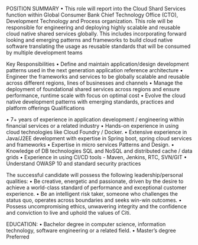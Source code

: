 POSITION SUMMARY
•        This role will report into the Cloud Shard Services function within Global Consumer Bank Chief Technology Office (CTO), Development Technology and Process organization. This role will be responsible for engineering and deploying highly scalable and reusable cloud native shared services globally. This includes incorporating forward looking and emerging patterns and frameworks to build cloud native software translating the usage as reusable standards that will be consumed by multiple development teams
 
Key Responsibilities
•        Define and maintain application/design development patterns used in the next generation application reference architecture
•        Engineer the frameworks and services to be globally scalable and reusable across different regions, lines of businesses and channels
•        Manage the deployment of foundational shared services across regions and ensure performance, runtime scale with focus on optimal cost
•        Evolve the cloud native development patterns with emerging standards, practices and platform offerings
Qualifications

•        7+ years of experience in application development / engineering within financial services or a related industry
•        Hands-on experience in using cloud technologies like Cloud Foundry / Docker. 
•        Extensive experience in Java/J2EE development with expertise in Spring boot, spring cloud services and frameworks
•        Expertise in micro services Patterns and Design.
•        Knowledge of DB technologies SQL and NoSQL and distributed cache / data grids 
•        Experience in using CI/CD tools - Maven, Jenkins, RTC, SVN/GIT
•        Understand OWASP 10 and standard security practices
 
The successful candidate will possess the following leadership/personal qualities:
•             Be creative, energetic and passionate, driven by the desire to achieve a world-class standard of performance and exceptional customer experience. 
•             Be an intelligent risk taker, someone who challenges the status quo, operates across boundaries and seeks win-win outcomes. 
•             Possess uncompromising ethics, unwavering integrity and the confidence and conviction to live and uphold the values of Citi.
 
EDUCATION:
•             Bachelor degree in computer science, information technology, software engineering or a related field.
•             Master’s degree Preferred



